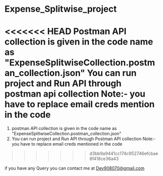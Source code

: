 # Expense_Splitwise_project

<<<<<<< HEAD
Postman API collection is given in the code name as "ExpenseSplitwiseCollection.postman_collection.json"
You can run project and Run API through postman api collection
Note:- you have to replace email creds mention in the code
=======
1. postman API collection is given in the code name as "ExpenseSplitwiseCollection.postman_collection.json"
2. You can run project and Run API through Postman API collection
Note:- you have to replace email creds mentioned in the code
>>>>>>> d3bb9a9441cc174c952746efcbae8f418ce36a43

if you have any Query you can contact me at Dev908070@gmail.com
